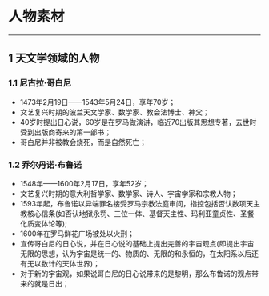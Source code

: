 # 人物素材
---
## 1 天文学领域的人物
### 1.1 尼古拉·哥白尼
- 1473年2月19日——1543年5月24日，享年70岁；
- 文艺复兴时期的波兰天文学家、数学家、教会法博士、神父；
- 40岁时提出日心说，60岁是在罗马做演讲，临近70出版其思想专著，去世时受到出版商寄来的第一部书；
- 哥白尼并非被教会烧死，而是自然死亡；
### 1.2 乔尔丹诺·布鲁诺
- 1548年——1600年2月17日，享年52岁；
- 文艺复兴时期的意大利哲学家、数学家、诗人、宇宙学家和宗教人物；
- 1593年起，布鲁诺以异端罪名接受罗马宗教法庭审问，指控包括否认数项天主教核心信条(如否认地狱永罚、三位一体、基督天主性、玛利亚童贞性、圣餐化质变体论等);
- 1600年在罗马鲜花广场被处以火刑；
- 宣传哥白尼的日心说，并在日心说的基础上提出完善的宇宙观点(即提出宇宙无限的思想，认为宇宙是统一的、物质的、无限的和永恒的，在太阳系以后还有无以数计的天体世界)；
- 对于新的宇宙观，如果说哥白尼的日心说带来的是黎明，那么布鲁诺的观点带来的就是日出；